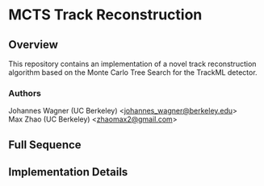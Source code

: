 # MCTS Track Reconstruction

## Overview

This repository contains an implementation of a novel track reconstruction algorithm based on the Monte Carlo Tree Search for the TrackML detector.

### Authors

Johannes Wagner (UC Berkeley) \<johannes_wagner@berkeley.edu\>  
Max Zhao (UC Berkeley) \<zhaomax2@gmail.com\>

## Full Sequence

## Implementation Details
